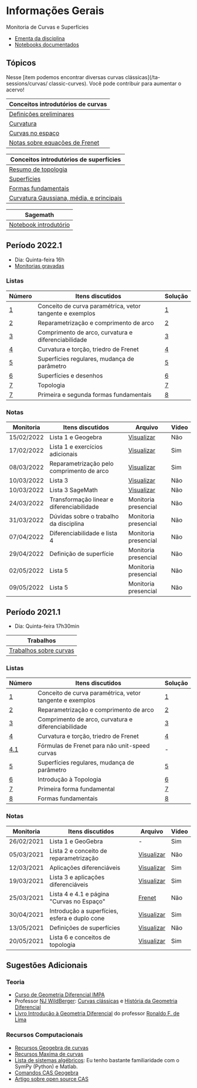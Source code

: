 # Informações Gerais

Monitoria de Curvas e Superfícies

- [Ementa da disciplina](/files/disciplines/curvas-superficies2021/Ementa_curvas_superficies.pdf)
- [Notebooks documentados](https://github.com/lucasmoschen/ta-sessions/tree/master/Curves_Surfaces/notebooks)

## Tópicos

Nesse [item podemos encontrar diversas curvas clássicas](/ta-sessions/curvas/
classic-curves). Você pode contribuir para aumentar o acervo! 

|Conceitos introdutórios de curvas|
|---|
|[Definições preliminares](/ta-sessions/curvas/first-definitions)|
|[Curvatura](/ta-sessions/curvas/curvature/curvature)|
|[Curvas no espaço](/ta-sessions/curvas/space-curves)|
|[Notas sobre equações de Frenet](/ta-sessions/curvas/notes-frenet)|

|Conceitos introdutórios de superfícies|
|---|
|[Resumo de topologia](/ta-sessions/curvas/intro-topology)|
|[Superfícies](/ta-sessions/curvas/regular-surfaces)|
|[Formas fundamentais](/ta-sessions/curvas/fundamental-forms)|
|[Curvatura Gaussiana, média, e principais](/ta-sessions/curvas/surface-curvature)|

|Sagemath|
|---|
|[Notebook introdutório](https://nbviewer.org/github/lucasmoschen/ta-sessions/blob/master/Curves_Surfaces/notebooks/sagemath.ipynb)|

## Período 2022.1

- Dia: Quinta-feira 16h
- [Monitorias gravadas](https://gvmail-my.sharepoint.com/:f:/g/personal/b37214_fgv_edu_br/Emu7FCUe9LNPh-S4HihUsyUBKmQjTK5UW3OK7riWl4JpFg?e=yspRYF)

### Listas 

|Número|Itens discutidos|Solução|
|------|----------------|-------|
|[1](/files/disciplines/curvas-superficies2022/lista1.pdf)|Conceito de curva paramétrica, vetor tangente e exemplos|[1](/ta-sessions/unavailable)|
|[2](/files/disciplines/curvas-superficies2022/lista2.pdf)|Reparametrização e comprimento de arco|[2](/ta-sessions/unavailable)|
|[3](/files/disciplines/curvas-superficies2022/lista3.pdf)|Comprimento de arco, curvatura e diferenciabilidade|[3](/ta-sessions/unavailable)|
|[4](/files/disciplines/curvas-superficies2022/lista4.pdf)|Curvatura e torção, triedro de Frenet|[4](/ta-sessions/unavailable)|
|[5](/files/disciplines/curvas-superficies2022/lista5.pdf)|Superfícies regulares, mudança de parâmetro|[5](/ta-sessions/unavailable)|
|[6](/files/disciplines/curvas-superficies2022/lista6.pdf)|Superfícies e desenhos|[6](/ta-sessions/unavailable)|
|[7](/files/disciplines/curvas-superficies2022/lista7.pdf)|Topologia|[7](/ta-sessions/unavailable)|
|[7](/files/disciplines/curvas-superficies2022/lista8.pdf)|Primeira e segunda formas fundamentais|[8](/ta-sessions/unavailable)|


### Notas

|Monitoria|Itens discutidos|Arquivo|Vídeo|
|---------|----------------|-------|-----|
|15/02/2022|Lista 1 e Geogebra|[Visualizar](/files/disciplines/curvas-superficies2022/monitoria15-02-2022.pdf)|Não|
|17/02/2022|Lista 1 e exercícios adicionais|[Visualizar](/files/disciplines/curvas-superficies2022/monitoria17-02-2022.pdf)|Sim|
|08/03/2022|Reparametrização pelo comprimento de arco|[Visualizar](/files/disciplines/curvas-superficies2022/monitoria08-03-2022.pdf)|Sim|
|10/03/2022|Lista 3|[Visualizar](/files/disciplines/curvas-superficies2022/monitoria08-03-2022.pdf)|Não|
|10/03/2022|Lista 3 SageMath|[Visualizar](https://nbviewer.org/github/lucasmoschen/ta-sessions/blob/master/Curves_Surfaces/notebooks/lista3.ipynb)|Não|
|24/03/2022|Transformação linear e diferenciabilidade|Monitoria presencial|Não|
|31/03/2022|Dúvidas sobre o trabalho da disciplina|Monitoria presencial|Não|
|07/04/2022|Diferenciabilidade e lista 4|Monitoria presencial|Não|
|29/04/2022|Definição de superfície|Monitoria presencial|Não|
|02/05/2022|Lista 5|Monitoria presencial|Não|
|09/05/2022|Lista 5|Monitoria presencial|Não|

## Período 2021.1

- Dia: Quinta-feira 17h30min

|Trabalhos|
|---------|
|[Trabalhos sobre curvas](/ta-sessions/curvas/assignments-a1)|

### Listas

|Número|Itens discutidos|Solução|
|------|----------------|-------|
|[1](/files/disciplines/curvas-superficies2021/lista1.pdf)|Conceito de curva paramétrica, vetor tangente e exemplos|[1](/ta-sessions/unavailable)|
|[2](/files/disciplines/curvas-superficies2021/lista2.pdf)|Reparametrização e comprimento de arco|[2](/ta-sessions/unavailable)|
|[3](/files/disciplines/curvas-superficies2021/lista3.pdf)|Comprimento de arco, curvatura e diferenciabilidade|[3](/ta-sessions/unavailable)|
|[4](/files/disciplines/curvas-superficies2021/lista4.pdf)|Curvatura e torção, triedro de Frenet|[4](/ta-sessions/unavailable)|
|[4.1](/files/disciplines/curvas-superficies2021/lista4-1.pdf)|Fórmulas de Frenet para não unit-speed curvas|-|
|[5](/files/disciplines/curvas-superficies2021/lista5.pdf)|Superfícies regulares, mudança de parâmetro|[5](/ta-sessions/unavailable)|
|[6](/files/disciplines/curvas-superficies2021/lista6.pdf)|Introdução à Topologia|[6](/ta-sessions/unavailable)|
|[7](/files/disciplines/curvas-superficies2021/lista7.pdf)|Primeira forma fundamental|[7](/ta-sessions/unavailable)|
|[8](/files/disciplines/curvas-superficies2021/lista8.pdf)|Formas fundamentais|[8](/ta-sessions/unavailable)|

### Notas

|Monitoria|Itens discutidos|Arquivo|Vídeo|
|---------|----------------|-------|-----|
|26/02/2021|Lista 1 e GeoGebra|-|Sim|
|05/03/2021|Lista 2 e conceito de reparametrização|[Visualizar](/files/disciplines/curvas-superficies2021/monitoria05-03-2021.pdf)|Não|
|12/03/2021|Aplicações diferenciáveis|[Visualizar](/files/disciplines/curvas-superficies2021/monitoria12-03-2021.pdf)|Sim|
|19/03/2021|Lista 3 e aplicações diferenciáveis|[Visualizar](/files/disciplines/curvas-superficies2021/monitoria19-03-2021.pdf)|Sim|
|25/03/2021|Lista 4 e 4.1 e página "Curvas no Espaço"|[Frenet](/ta-sessions/curvas/notes-frenet)|Não|
|30/04/2021|Introdução a superfícies, esfera e duplo cone|[Visualizar](/files/disciplines/curvas-superficies2021/monitoria30-04-2021.pdf)|Sim|
|13/05/2021|Definições de superfícies|[Visualizar](/files/disciplines/curvas-superficies2021/monitoria13-05-2021.pdf)|Não|
|20/05/2021|Lista 6 e conceitos de topologia|[Visualizar](/files/disciplines/curvas-superficies2021/monitoria20-05-2021.pdf)|Sim|
  
## Sugestões Adicionais 

### Teoria 

- [Curso de Geometria Diferencial IMPA](https://www.youtube.com/watch?v=bZiAkM6ab08)
- Professor [NJ WildBerger](https://njwildberger.com/): [Curvas
  clássicas](https://www.youtube.com/watch?v=_mvjOoTieTk) e [História da
  Geometria Diferencial](https://www.youtube.com/watch?v=6xgtMQ7WSzQ)
- [Livro Introdução à Geometria
  Diferencial](https://www.sbm.org.br/wp-content/uploads/2016/06/Introdu%C3%A7%C3%A3o-a-Geometria-Diferencial_Ronaldo-Freire-Lima.pdf)
  do professor [Ronaldo F. de Lima](https://www.ronaldofreiredelima.com/)

### Recursos Computacionais

- [Recursos Geogebra de curvas](https://www.geogebra.org/search/curves)
- [Recursos Maxima de curvas](http://gkerns.people.ysu.edu/maxima/maximaintro/maximaintro.pdf)
- [Lista de sistemas algébricos](https://en.wikipedia.org/wiki/List_of_computer_algebra_systems):
  Eu tenho bastante familiaridade com o SymPy (Python) e Matlab. 
- [Comandos CAS Geogebra](https://wiki.geogebra.org/en/CAS_Specific_Commands)
- [Artigo sobre open source CAS](https://lwn.net/Articles/710537/)

